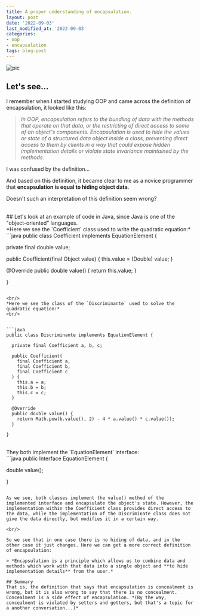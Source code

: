 ```yaml
---
title: A proper understanding of encapsulation.
layout: post
date: '2022-09-03'
last_modified_at: '2022-09-03'
categories:
- oop
- encapsulation
tags: blog-post
---
```


![pic](https://media.licdn.com/dms/image/D4E12AQGvsgwIo0TIQQ/article-cover_image-shrink_423_752/0/1662032433004?e=1682553600&v=beta&t=3C_8V2XIMeBd6rNX4kHLhGr5cdnfZJLnVhgm9EEWVwk)

## Let's see...

I remember when I started studying OOP and came across the definition of encapsulation, it looked like this:


> *In OOP, encapsulation refers to the bundling of data with the methods that operate on that data, or the restricting of direct access to some of an object's components. Encapsulation is used to hide the values or state of a structured data object inside a class, preventing direct access to them by clients in a way that could expose hidden implementation details or violate state invariance maintained by the methods.*


I was confused by the definition...

And based on this definition, it became clear to me as a novice programmer that **encapsulation is equal to hiding object data**.

Doesn't such an interpretation of this definition seem wrong?


<br/>
## Let's look at an example of code in Java, since Java is one of the "object-oriented" languages.
<br/>
*Here we see the `Coefficient` class used to write the quadratic equation:*
<br/>
```java
public class Coefficient implements EquationElement {
  
  private final double value;

  public Coefficient(final Object value) {
    this.value = (Double) value;
  }

  @Override
  public double value() {
    return this.value;
  }

}
```

<br/>
*Here we see the class of the `Discriminante` used to solve the quadratic equation:*
<br/>


```java
public class Discriminante implements EquationElement {
  
  private final Coefficient a, b, c;

  public Coefficient(
    final Coefficient a,
    final Coefficient b,
    final Coefficient c
  ) {
    this.a = a;
    this.b = b;
    this.c = c;
  }

  @Override
  public double value() {
    return Math.pow(b.value(), 2) - 4 * a.value() * c.value());
  }

}
```
<br/>
They both implement the `EquationElement` interface:
<br/>
```java
public Interface EquationElement {
        
  double value();

}
```

As we see, both classes implement the value() method of the implemented interface and encapsulate the object's state. However, the implementation within the Coefficient class provides direct access to the data, while the implementation of the Discriminate class does not give the data directly, but modifies it in a certain way.

<br/>

So we see that in one case there is no hiding of data, and in the other case it just changes. Here we can get a more correct definition of encapsulation:

> *Encapsulation is a principle which allows us to combine data and methods which work with that data into a single object and **to hide implementation details** from the user.*

## Summary
That is, the definition that says that encapsulation is concealment is wrong, but it is also wrong to say that there is no concealment. Concealment is a side effect of encapsulation. *(By the way, concealment is violated by setters and getters, but that's a topic for a another conversation...)*
